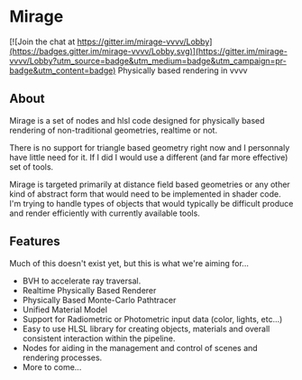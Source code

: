 # Mirage

[![Join the chat at https://gitter.im/mirage-vvvv/Lobby](https://badges.gitter.im/mirage-vvvv/Lobby.svg)](https://gitter.im/mirage-vvvv/Lobby?utm_source=badge&utm_medium=badge&utm_campaign=pr-badge&utm_content=badge)
Physically based rendering in vvvv

## About
Mirage is a set of nodes and hlsl code designed for physically based rendering of non-traditional geometries, realtime or not.

There is no support for triangle based geometry right now and I personnaly have little need for it.  If I did I would use a different (and far more effective) set of tools.

Mirage is targeted primarily at distance field based geometries or any other kind of abstract form that would need to be implemented in shader code.  I'm trying to handle types of objects that would typically be difficult produce and render efficiently with currently available tools.

## Features
Much of this doesn't exist yet, but this is what we're aiming for...
+ BVH to accelerate ray traversal.
+ Realtime Physically Based Renderer
+ Physically Based Monte-Carlo Pathtracer
+ Unified Material Model
+ Support for Radiometric or Photometric input data (color, lights, etc...)
+ Easy to use HLSL library for creating objects, materials and overall consistent interaction within the pipeline.
+ Nodes for aiding in the management and control of scenes and rendering processes.
+ More to come...